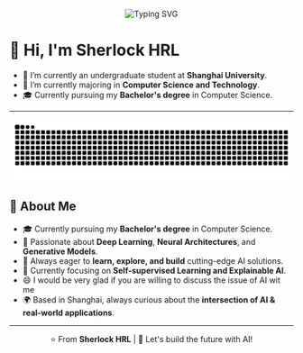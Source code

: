<!-- Typing SVG Animation -->
<p align="center">
  <img src="https://readme-typing-svg.demolab.com?font=Fira+Code&pause=1000&size=24&duration=3000&center=true&vCenter=true&width=700&gradient=true&color=00C6FF,0072FF&lines=Deep+Learning+Enthusiast;AI+Learner;Computer+Science+Undergraduate;Always+Learning+New+Things" alt="Typing SVG" />
</p>

# 👋 Hi, I'm Sherlock HRL  

- 🔭 I’m currently an undergraduate student at **Shanghai University**.
- 🌱 I’m currently majoring in **Computer Science and Technology**.
- 🎓 Currently pursuing my **Bachelor's degree** in Computer Science.
---


<p align="center">
  <img src="https://raw.githubusercontent.com/Sherlock-HRL/Sherlock-HRL/output/github-contribution-grid-snake-dark-blue.svg" alt="snake animation" />
</p>






## 🌟 About Me  

- 🎓 Currently pursuing my **Bachelor's degree** in Computer Science.  
- 🔬 Passionate about **Deep Learning**, **Neural Architectures**, and **Generative Models**.  
- 📝 Always eager to **learn, explore, and build** cutting-edge AI solutions.  
- 🌱 Currently focusing on **Self-supervised Learning and Explainable AI**.
- 😄 I would be very glad if you are willing to discuss the issue of AI wit me
- 🌍 Based in Shanghai, always curious about the **intersection of AI & real-world applications**.  

---


<p align="center">
  ⭐️ From <b>Sherlock HRL</b> | 🚀 Let's build the future with AI!
</p>
